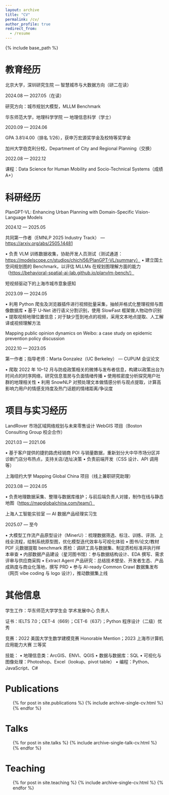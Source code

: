 ```yaml
---
layout: archive
title: "CV"
permalink: /cv/
author_profile: true
redirect_from:
  - /resume
---
```


{% include base_path %}

教育经历
======

北京大学，深圳研究生院 — 智慧城市与大数据方向（研二在读）

2024.08 — 2027.05（在读）

研究方向：城市规划大模型，MLLM Benchmark

华东师范大学，地理科学学院 — 地理信息科学（学士）

2020.09 — 2024.06

GPA 3.81/4.00（排名 1/26），获申万宏源奖学金及校特等奖学金

加州大学伯克利分校，Department of City and Regional Planning（交换）

2022.08 — 2022.12

课程：Data Science for Human Mobility and Socio-Technical Systems（成绩 A+）

科研经历
======

PlanGPT-VL: Enhancing Urban Planning with Domain-Specific Vision-Language Models

2024.12 — 2025.05

共同第一作者（EMNLP 2025 Industry Track） — https://arxiv.org/abs/2505.14481

• 负责 VLM 训练数据收集，协助开发人员测试（测试通道：https://modelscope.cn/studios/chichi56/PlanGPT-VL/summary）
• 建立国土空间规划图的 Benchmark，以评估 MLLMs 在规划图理解方面的能力（https://behavioral-spatial-ai-lab.github.io/planvlm-bench/）

短视频驱动下的上海市城市意象感知

2023.09 — 2024.05

• 利用 Python 爬虫及浏览器插件进行视频批量采集，抽帧并格式化整理视频与图像数据库
• 基于 U-Net 进行语义分割识别，使用 SlowFast 框架做人物动作识别
• 提取视频地理位置信息；对于缺少签到地点的视频，采用文本地点提取、人工解译或视频理解方法

Mapping public opinion dynamics on Weibo: a case study on epidemic prevention policy discussion

2022.10 — 2023.05

第一作者；指导老师：Marta Gonzalez（UC Berkeley） — CUPUM 会议论文

• 爬取 2022 年 10–12 月与防疫政策相关的微博与发布者信息，构建以政策出台为时间点的时序网络，研究信息茧房与负面情绪传播
• 使用核密度分析探究用户社群的地理相关性
• 利用 SnowNLP 对预处理文本做情感分析与观点提取，计算高影响力用户的情感支持度及热门话题的情绪距离/争议度

项目与实习经历
======

LandRover 市场区域网络规划与未来零售设计 WebGIS 项目（Boston Consulting Group 校企合作）

2021.03 — 2021.06

• 基于客户提供的捷豹路虎经销商 POI 与销量数据，重新划分大中华市场分区并诊断门店分布热点，支持关店/选址决策
• 负责前端开发（CSS 设计、API 调用等）

上海纽约大学 Mapping Global China 项目（线上兼职研究助理）

2023.08 — 2024.05

• 负责地理数据采集、整理与数据库维护；与前后端负责人对接，制作在线与静态地图（https://mapglobalchina.com/team/）

上海人工智能实验室 — AI 数据产品经理实习生

2025.07 — 至今

• 大模型工作流产品原型设计（MinerU）：梳理数据筛选、标注、训练、评测、上线全流程，绘制系统原型图，优化模型迭代效率与可视化体验
• 图书/论文/教材 PDF 元数据提取 benchmark 质检：调研工具与数据集、制定质检标准并执行样本审查
• 内部数据产品建设（星河图书馆）：参与数据结构设计、EDA 撰写、需求评审与供应商采购
• Extract Agent 产品研究：总结技术壁垒、开发者生态、产品成熟度与商业化落地，撰写 PRD
• 参与 AI-ready Common Crawl 数据集发布（网页 vibe coding 与 logo 设计），推动数据集上线

其他信息
======

学生工作：华东师范大学学生会 学术发展中心 负责人

证书：IELTS 7.0；CET-4（669）；CET-6（637）；Python 程序设计（二级）优秀

竞赛：2022 美国大学生数学建模竞赛 Honorable Mention；2023 上海市计算机应用能力大赛 三等奖

技能：
• 地理信息类：ArcGIS、ENVI、QGIS
• 数据与数据库：SQL
• 可视化与图像处理：Photoshop、Excel（lookup、pivot table）
• 编程：Python、JavaScript、C#

Publications
======
  <ul>{% for post in site.publications %}
    {% include archive-single-cv.html %}
  {% endfor %}</ul>
  
Talks
======
  <ul>{% for post in site.talks %}
    {% include archive-single-talk-cv.html %}
  {% endfor %}</ul>
  
Teaching
======
  <ul>{% for post in site.teaching %}
    {% include archive-single-cv.html %}
  {% endfor %}</ul>

